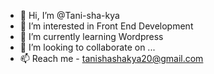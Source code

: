 - 👋 Hi, I’m @Tani-sha-kya
- 👀 I’m interested in Front End Development
- 🌱 I’m currently learning Wordpress
- 💞️ I’m looking to collaborate on ...
- 📫 Reach me - tanishashakya20@gmail.com

<!---
Tani-sha-kya/Tani-sha-kya is a ✨ special ✨ repository because its `README.md` (this file) appears on your GitHub profile.
You can click the Preview link to take a look at your changes.
--->
